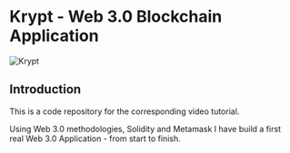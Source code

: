 # Krypt - Web 3.0 Blockchain Application
![Krypt](https://i.ibb.co/DVF4tNW/image.png)


## Introduction
This is a code repository for the corresponding video tutorial.

Using Web 3.0 methodologies, Solidity and Metamask I have build a  first real Web 3.0 Application - from start to finish.